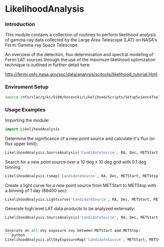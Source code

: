 # LikelihoodAnalysis

### Introduction 

This module contains a collection of routines to perform likelihood analysis of gamma-ray data collected by the Large Area Telescope (LAT) on NASA's Fermi Gamma-ray Space Telescope.

An overview of the detection, flux determination and spectral modeling of Fermi LAT sources through the use of the maximum likelihood optimization technique is outlined in further detail here:

http://fermi.gsfc.nasa.gov/ssc/data/analysis/scitools/likelihood_tutorial.html

### Enviroment Setup
```bash 
source /nfs/slac/g/ki/ki08/kocevski/Likelihood/Scripts/SetupScienceTools_10-01-01.csh
```

### Usage Examples

Importing the module:
```python 
import LikelihoodAnalysis
```

Determine the significance of a new point source and calculate it's flux (or flux upper limit):
```python 
LikelihoodAnalysis.SourceAnalysis('CandidateSource', RA, Dec, METStart, METStop, irfs='P8R2_SOURCE_V6')
```

Search for a new point source over a 10 deg x 10 deg grid with 0.1 deg binning:
```python
LikelihoodAnalysis.tsmap('CandidateSource', RA, Dec, METStart, METStop, dra=10, ddec=10, binsize=0.15, irfs='P8R2_SOURCE_V6')
```

Create a light curve for a new point source from METStart to METStop with a binning of 1 day (86400 sec):
```python
LikelihoodAnalysis.Lightcurve('CandidateSource', RA, Dec, METStart, METStop, 86400, irfs='P8R2_SOURCE_V6') 
```

Generate high level LAT data products to be analyzed externally:
```python
LikelihoodAnalysis.SourceAnalysis('CandidateSource', RA, Dec, METStart, METStop, irfs='P8R2_SOURCE_V6', performLikelihoodFit=False) 


Generate an all sky exposure map between METStart and METStop:
```python
LikelihoodAnalysis.allSkyExposureMap('CandidateSource', METStart, METStop, irfs='P8R2_SOURCE_V6') 